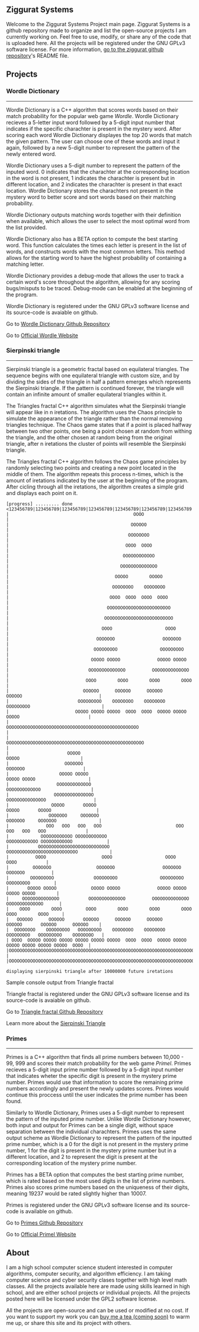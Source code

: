 ## Ziggurat Systems

Welcome to the Ziggurat Systems Project main page. Ziggurat Systems is a github repository made to organize and list the open-source projects I am currently working on. Feel free to use, modify, or share any of the code that is uploaded here. All the projects will be registered under the GNU GPLv3 software license. For more information, [go to the ziggurat github repository](https://github.com/vladi443/ziggurat)'s README file. 

## Projects

### Wordle Dictionary

---

Wordle Dictionary is a C++ algorithm that scores words based on their match probability for the popular web game _Wordle_. Wordle Dictionary recieves a 5-letter input word followed by a 5-digit input number that indicates if the specific charachter is present in the mystery word. After scoring each word Wordle Dictionary displayes the top 20 words that match the given pattern. The user can choose one of these words and input it again, followed by a new 5-digit number to represent the pattern of the newly entered word.

Wordle Dictionary uses a 5-digit number to represent the pattern of the inputed word. 0 indicates that the charachter at the corresponding location in the word is not present, 1 indicates the charachter is present but in different location, and 2 indicates the charachter is present in that exact location. Wordle Dictionary stores the charachters not present in the mystery word to better score and sort words based on their matching probability.

Wordle Dictionary outputs matching words together with their definition when available, which allows the user to select the most optimal word from the list provided.

Wordle Dictionary also has a BETA option to compute the best starting word. This function calculates the times each letter is present in the list of words, and constructs words with the most common letters. This method allows for the starting word to have the highest probability of containing a matching letter.

Wordle Dictionary provides a debug-mode that allows the user to track a certain word's score throughout the algorithm, allowing for any scoring bugs/misputs to be traced. Debug-mode can be enabled at the beginning of the program.

Wordle Dictionary is registered under the GNU GPLv3 software license and its source-code is avaiable on github.

Go to [Wordle Dictionary Github Repository](https://github.com/vladi443/dictionary/blob/main/README.md)

Go to [Official Wordle Website](https://www.nytimes.com/games/wordle/index.html)

### Sierpinski triangle

---

Sierpinski triangle is a geometric fractal based on equilateral triangles. The sequence begins with one equilateral triangle with custom size, and by dividing the sides of the triangle in half a pattern emerges which represents the Sierpinski triangle. If the pattern is continued forever, the triangle will contain an infinite amount of smaller equilateral triangles within it.

The Triangles fractal C++ algorithm simulates what the Sierpinski triangle will appear like in n iretations. The algorithm uses the Chaos principle to simulate the appearance of the triangle rather than the normal removing triangles technique. The Chaos game states that if a point is placed halfway between two other points, one being a point chosen at random from withing the triangle, and the other chosen at random being from the original triangle, after n iretations the cluster of points will resemble the Sierpinski triangle.

The Triangles fractal C++ algorithm follows the Chaos game principles by randomly selecting two points and creating a new point located in the middle of them. The algorithm repeats this process n-times, which is the amount of iretations indicated by the user at the beginning of the program. After cicling through all the iretations, the algorithm creates a simple grid and displays each point on it.

```
[progress] ......... done
<123456789|123456789|123456789|123456789|123456789|123456789|123456789|123456789|123456789|123456789>
|                                               OOOO                                                |
|                                              OOOOOO                                               |
|                                             OOOOOOOO                                              |
|                                            OOOO  OOOO                                             |
|                                           OOOOOOOOOOOO                                            |
|                                          OOOOOOOOOOOOOO                                           |
|                                        OOOOO        OOOOO                                         |
|                                       OOOOOOOO    OOOOOOOO                                        |
|                                      OOOO  OOOO  OOOO  OOOO                                       |
|                                     OOOOOOOOOOOOOOOOOOOOOOOO                                      |
|                                    OOOOOOOOOOOOOOOOOOOOOOOOOO                                     |
|                                   OOOO                    OOOO                                    |
|                                 OOOOOOO                  OOOOOOO                                  |
|                                OOOOOOOOO                OOOOOOOOO                                 |
|                               OOOOO OOOOO              OOOOO OOOOO                                |
|                              OOOOOOOOOOOOOO          OOOOOOOOOOOOOO                               |
|                             OOOO        OOOO        OOOO        OOOO                              |
|                            OOOOOO      OOOOOO      OOOOOO      OOOOOO                             |
|                          OOOOOOOOO    OOOOOOOO    OOOOOOOO    OOOOOOOOO                           |
|                         OOOOO OOOOO OOOOO  OOOO  OOOO  OOOOO OOOOO OOOOO                          |
|                        OOOOOOOOOOOOOOOOOOOOOOOOOOOOOOOOOOOOOOOOOOOOOOOOOO                         |
|                       OOOOOOOOOOOOOOOOOOOOOOOOOOOOOOOOOOOOOOOOOOOOOOOOOOOO                        |
|                      OOOOO                                            OOOOO                       |
|                     OOOOOOO                                          OOOOOOO                      |
|                   OOOOO OOOOO                                      OOOOO OOOOO                    |
|                  OOOOOOOOOOOOO                                    OOOOOOOOOOOOO                   |
|                 OOOOOOOOOOOOOOO                                  OOOOOOOOOOOOOOO                  |
|                OOOOO       OOOOO                                OOOOO       OOOOO                 |
|               OOOOOOO     OOOOOOO                              OOOOOOO     OOOOOOO                |
|              OOO   OOO   OOO   OOO                            OOO   OOO   OOO   OOO               |
|            OOOOOOOOOOOO OOOOOOOOOOOO                        OOOOOOOOOOOO OOOOOOOOOOOO             |
|           OOOOOOOOOOOOOOOOOOOOOOOOOOO                      OOOOOOOOOOOOOOOOOOOOOOOOOOO            |
|          OOOO                     OOOO                    OOOO                     OOOO           |
|         OOOOOOO                 OOOOOOO                  OOOOOOO                 OOOOOOO          |
|        OOOOOOOOO               OOOOOOOOO                OOOOOOOOO               OOOOOOOOO         |
|       OOOOO OOOOO             OOOOO OOOOO              OOOOO OOOOO             OOOOO OOOOO        |
|     OOOOOOOOOOOOOO           OOOOOOOOOOOOOO          OOOOOOOOOOOOOO           OOOOOOOOOOOOOO      |
|    OOOO        OOOO         OOOO        OOOO        OOOO        OOOO         OOOO        OOOO     |
|   OOOOOO      OOOOOO       OOOOOO      OOOOOO      OOOOOO      OOOOOO       OOOOOO      OOOOOO    |
|  OOOOOOOO    OOOOOOOOO   OOOOOOOOO    OOOOOOOO    OOOOOOOO    OOOOOOOOO   OOOOOOOOO    OOOOOOOO   |
| OOOO  OOOOO OOOOO OOOOO OOOOO OOOOO OOOOO  OOOO  OOOO  OOOOO OOOOO OOOOO OOOOO OOOOO OOOOO  OOOO  |
|OOOOOOOOOOOOOOOOOOOOOOOOOOOOOOOOOOOOOOOOOOOOOOOOOOOOOOOOOOOOOOOOOOOOOOOOOOOOOOOOOOOOOOOOOOOOOOOOOO |
|OOOOOOOOOOOOOOOOOOOOOOOOOOOOOOOOOOOOOOOOOOOOOOOOOOOOOOOOOOOOOOOOOOOOOOOOOOOOOOOOOOOOOOOOOOOOOOOOOOO|

displaying sierpinski triangle after 10000000 future iretations
```

Sample console output from Triangle fractal

Triangle fractal is registered under the GNU GPLv3 software license and its source-code is avaiable on github.

Go to [Triangle fractal Github Repository]()

Learn more about the [Sierpinski Triangle]()

### Primes

---

Primes is a C++ algorithm that finds all prime numbers between 10,000 - 99, 999 and scores their match probability for the web game _Primel_. Primes recieves a 5-digit input prime number followed by a 5-digit input number that indicates wheter the specific digit is present in the mystery prime number. Primes would use that information to score the remaining prime numbers accordingly and present the newly updates scores. Primes would continue this proccess until the user indicates the prime number has been found.

Similarly to Wordle Dictionary, Primes uses a 5-digit number to represent the pattern of the inputed prime number. Unlike Wordle Dictionary however, both input and output for Primes can be a single digit, without space separation between the individual charachters. Primes uses the same output scheme as Wordle Dictionary to represent the pattern of the inputted prime number, which is a 0 for the digit is not present in the mystery prime number, 1 for the digit is present in the mystery prime number but in a different location, and 2 to represent the digit is present at the corresponding location of the mystery prime number.

Primes has a BETA option that computes the best starting prime number, which is rated based on the most used digits in the list of prime numbers. Primes also scores prime numbers based on the uniqueness of their digits, meaning 19237 would be rated slightly higher than 10007.

Primes is registered under the GNU GPLv3 software license and its source-code is available on github.

Go to [Primes Github Repository](https://github.com/vladi443/primes)

Go to [Official Primel Website](https://converged.yt/primel)

## About

I am a high school computer science student interested in computer algorithms, computer security, and algorithm efficiency. I am taking computer science and cyber security clases together with high level math classes. All the projects available here are made using skills learned in high school, and are either school projects or individual projects. All the projects posted here will be licensed under the GPL2 software license.

All the projects are open-source and can be used or modified at no cost. If you want to support my work you can [buy me a tea (coming soon)](https://www.google.com) to warm me up, or share this site and its project with others.
